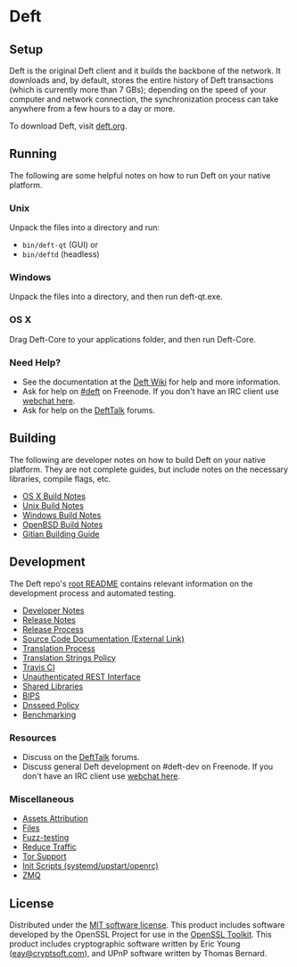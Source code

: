 Deft
=============

Setup
---------------------
Deft is the original Deft client and it builds the backbone of the network. It downloads and, by default, stores the entire history of Deft transactions (which is currently more than 7 GBs); depending on the speed of your computer and network connection, the synchronization process can take anywhere from a few hours to a day or more.

To download Deft, visit [deft.org](https://deft.org).

Running
---------------------
The following are some helpful notes on how to run Deft on your native platform.

### Unix

Unpack the files into a directory and run:

- `bin/deft-qt` (GUI) or
- `bin/deftd` (headless)

### Windows

Unpack the files into a directory, and then run deft-qt.exe.

### OS X

Drag Deft-Core to your applications folder, and then run Deft-Core.

### Need Help?

* See the documentation at the [Deft Wiki](https://deft.info/)
for help and more information.
* Ask for help on [#deft](http://webchat.freenode.net?channels=deft) on Freenode. If you don't have an IRC client use [webchat here](http://webchat.freenode.net?channels=deft).
* Ask for help on the [DeftTalk](https://defttalk.io/) forums.

Building
---------------------
The following are developer notes on how to build Deft on your native platform. They are not complete guides, but include notes on the necessary libraries, compile flags, etc.

- [OS X Build Notes](build-osx.md)
- [Unix Build Notes](build-unix.md)
- [Windows Build Notes](build-windows.md)
- [OpenBSD Build Notes](build-openbsd.md)
- [Gitian Building Guide](gitian-building.md)

Development
---------------------
The Deft repo's [root README](/README.md) contains relevant information on the development process and automated testing.

- [Developer Notes](developer-notes.md)
- [Release Notes](release-notes.md)
- [Release Process](release-process.md)
- [Source Code Documentation (External Link)](https://dev.visucore.com/deft/doxygen/)
- [Translation Process](translation_process.md)
- [Translation Strings Policy](translation_strings_policy.md)
- [Travis CI](travis-ci.md)
- [Unauthenticated REST Interface](REST-interface.md)
- [Shared Libraries](shared-libraries.md)
- [BIPS](bips.md)
- [Dnsseed Policy](dnsseed-policy.md)
- [Benchmarking](benchmarking.md)

### Resources
* Discuss on the [DeftTalk](https://defttalk.io/) forums.
* Discuss general Deft development on #deft-dev on Freenode. If you don't have an IRC client use [webchat here](http://webchat.freenode.net/?channels=deft-dev).

### Miscellaneous
- [Assets Attribution](assets-attribution.md)
- [Files](files.md)
- [Fuzz-testing](fuzzing.md)
- [Reduce Traffic](reduce-traffic.md)
- [Tor Support](tor.md)
- [Init Scripts (systemd/upstart/openrc)](init.md)
- [ZMQ](zmq.md)

License
---------------------
Distributed under the [MIT software license](/COPYING).
This product includes software developed by the OpenSSL Project for use in the [OpenSSL Toolkit](https://www.openssl.org/). This product includes
cryptographic software written by Eric Young ([eay@cryptsoft.com](mailto:eay@cryptsoft.com)), and UPnP software written by Thomas Bernard.
